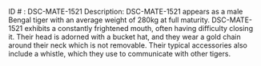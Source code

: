 ID # : DSC-MATE-1521
Description: DSC-MATE-1521 appears as a male Bengal tiger with an average weight of 280kg at full maturity. DSC-MATE-1521 exhibits a constantly frightened mouth, often having difficulty closing it. Their head is adorned with a bucket hat, and they wear a gold chain around their neck which is not removable. Their typical accessories also include a whistle, which they use to communicate with other tigers.